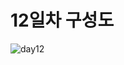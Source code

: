 # 12일차 구성도

![day12](https://user-images.githubusercontent.com/36683607/76417313-01aa8d00-63e0-11ea-9a49-759fb583ee9a.png)
